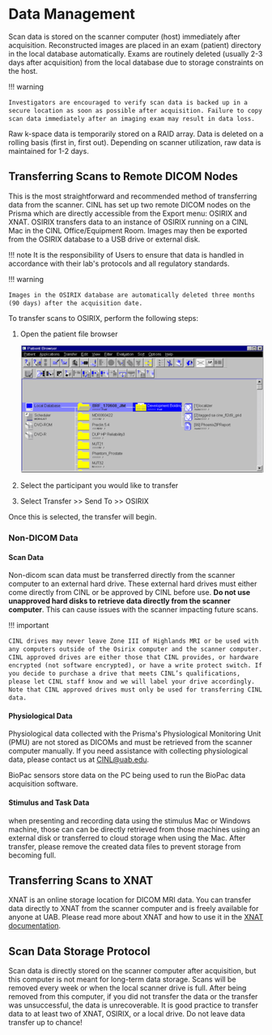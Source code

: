 # Data Management

Scan data is stored on the scanner computer (host) immediately after acquisition. Reconstructed images are placed in an exam (patient) directory in the local database automatically. Exams are routinely deleted (usually 2-3 days after acquisition) from the local database due to storage constraints on the host.

!!! warning

    Investigators are encouraged to verify scan data is backed up in a secure location as soon as possible after acquisition. Failure to copy scan data immediately after an imaging exam may result in data loss.

Raw k-space data is temporarily stored on a RAID array. Data is deleted on a rolling basis (first in, first out). Depending on scanner utilization, raw data is maintained for 1-2 days.

## Transferring Scans to Remote DICOM Nodes

This is the most straightforward and recommended method of transferring data from the scanner. CINL has set up two remote DICOM nodes on the Prisma which are directly accessible from the Export menu: OSIRIX and XNAT. OSIRIX transfers data to an instance of OSIRIX running on a CINL Mac in the CINL Office/Equipment Room. Images may then be exported from the OSIRIX database to a USB drive or external disk.

!!! note
    It is the responsibility of Users to ensure that data is handled in accordance with their lab's protocols and all regulatory standards.

!!! warning
    
    Images in the OSIRIX database are automatically deleted three months (90 days) after the acquisition date.

To transfer scans to OSIRIX, perform the following steps:

1. Open the patient file browser

    ![! Patient browser](xnat/images/patient-browser.png)

2. Select the participant you would like to transfer
3. Select Transfer >> Send To >> OSIRIX

Once this is selected, the transfer will begin.

### Non-DICOM Data

#### Scan Data

Non-dicom scan data must be transferred directly from the scanner computer to an external hard drive. These external hard drives must either come directly from CINL or be approved by CINL before use. **Do not use unapproved hard disks to retrieve data directly from the scanner computer**. This can cause issues with the scanner impacting future scans.

!!! important

    CINL drives may never leave Zone III of Highlands MRI or be used with any computers outside of the Osirix computer and the scanner computer. CINL approved drives are either those that CINL provides, or hardware encrypted (not software encrypted), or have a write protect switch. If you decide to purchase a drive that meets CINL’s qualifications, please let CINL staff know and we will label your drive accordingly. Note that CINL approved drives must only be used for transferring CINL data.

#### Physiological Data

Physiological data collected with the Prisma's Physiological Monitoring Unit (PMU) are not stored as DICOMs and must be retrieved from the scanner computer manually. If you need assistance with collecting physiological data, please contact us at [CINL@uab.edu](mailto:cinl@uab.edu).

BioPac sensors store data on the PC being used to run the BioPac data acquisition software.

#### Stimulus and Task Data

when presenting and recording data using the stimulus Mac or Windows machine, those can can be directly retrieved from those machines using an external disk or transferred to cloud storage when using the Mac. After transfer, please remove the created data files to prevent storage from becoming full.

## Transferring Scans to XNAT

XNAT is an online storage location for DICOM MRI data. You can transfer data directly to XNAT from the scanner computer and is freely available for anyone at UAB. Please read more about XNAT and how to use it in the [XNAT documentation](xnat/index.md).

## Scan Data Storage Protocol

Scan data is directly stored on the scanner computer after acquisition, but this computer is not meant for long-term data storage. Scans will be removed every week or when the local scanner drive is full. After being removed from this computer, if you did not transfer the data or the transfer was unsuccessful, the data is unrecoverable. It is good practice to transfer data to at least two of XNAT, OSIRIX, or a local drive. Do not leave data transfer up to chance!
